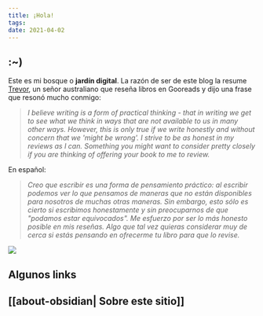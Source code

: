 ```yaml
---
title: ¡Hola!
tags: 
date: 2021-04-02
---
```

## :~)

Este es mi bosque o **jardín digital**. La razón de ser de este blog la resume [Trevor](https://www.goodreads.com/user/show/175635-trevor), un señor australiano que reseña libros en Gooreads y dijo una frase que resonó mucho conmigo:

> *I believe writing is a form of practical thinking - that in writing we get to see what we think in ways that are not available to us in many other ways. However, this is only true if we write honestly and without concern that we 'might be wrong'. I strive to be as honest in my reviews as I can. Something you might want to consider pretty closely if you are thinking of offering your book to me to review.*

En español:
> *Creo que escribir es una forma de pensamiento práctico: al escribir podemos ver lo que pensamos de maneras que no están disponibles para nosotros de muchas otras maneras. Sin embargo, esto sólo es cierto si escribimos honestamente y sin preocuparnos de que "podamos estar equivocados". Me esfuerzo por ser lo más honesto posible en mis reseñas. Algo que tal vez quieras considerar muy de cerca si estás pensando en ofrecerme tu libro para que lo revise.*



<img src="https://i.etsystatic.com/8412806/r/il/5aad27/2074906857/il_794xN.2074906857_qdso.jpg">


## Algunos links

## [[about-obsidian| Sobre este sitio]]

